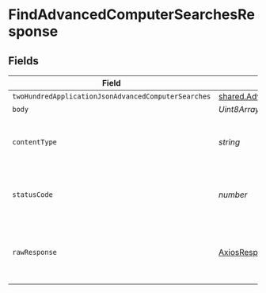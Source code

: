 # FindAdvancedComputerSearchesResponse


## Fields

| Field                                                                                       | Type                                                                                        | Required                                                                                    | Description                                                                                 |
| ------------------------------------------------------------------------------------------- | ------------------------------------------------------------------------------------------- | ------------------------------------------------------------------------------------------- | ------------------------------------------------------------------------------------------- |
| `twoHundredApplicationJsonAdvancedComputerSearches`                                         | [shared.AdvancedComputerSearches](../../../sdk/models/shared/advancedcomputersearches.md)[] | :heavy_minus_sign:                                                                          | OK                                                                                          |
| `body`                                                                                      | *Uint8Array*                                                                                | :heavy_minus_sign:                                                                          | N/A                                                                                         |
| `contentType`                                                                               | *string*                                                                                    | :heavy_check_mark:                                                                          | HTTP response content type for this operation                                               |
| `statusCode`                                                                                | *number*                                                                                    | :heavy_check_mark:                                                                          | HTTP response status code for this operation                                                |
| `rawResponse`                                                                               | [AxiosResponse](https://axios-http.com/docs/res_schema)                                     | :heavy_check_mark:                                                                          | Raw HTTP response; suitable for custom response parsing                                     |